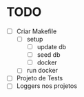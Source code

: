 # TODO

- [ ] Criar Makefile
    - [ ] setup
        - [ ] update db
        - [ ] seed db
        - [ ] docker
    - [ ] run docker
- [ ] Projeto de Tests
- [ ] Loggers nos projetos
